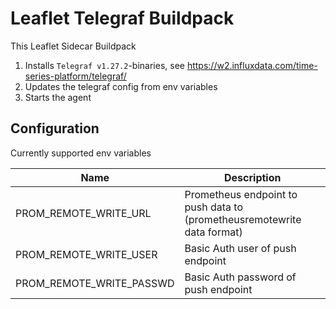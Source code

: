 # Leaflet Telegraf Buildpack

This Leaflet Sidecar Buildpack 

1. Installs  `Telegraf v1.27.2`-binaries, see https://w2.influxdata.com/time-series-platform/telegraf/
2. Updates the telegraf config from env variables
3. Starts the agent

## Configuration

Currently supported env variables

| Name                     | Description                                                             |
| ------------------------ |-------------------------------------------------------------------------|
| PROM_REMOTE_WRITE_URL    | Prometheus endpoint to push data to (prometheusremotewrite data format) |
| PROM_REMOTE_WRITE_USER   | Basic Auth user of push endpoint                                        |
| PROM_REMOTE_WRITE_PASSWD | Basic Auth password of push endpoint                                    |






